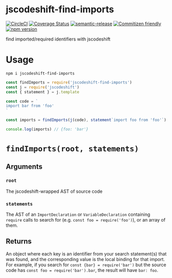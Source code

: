# jscodeshift-find-imports

[![CircleCI](https://circleci.com/gh/jedwards1211/jscodeshift-find-imports.svg?style=svg)](https://circleci.com/gh/jedwards1211/jscodeshift-find-imports)
[![Coverage Status](https://codecov.io/gh/jedwards1211/jscodeshift-find-imports/branch/master/graph/badge.svg)](https://codecov.io/gh/jedwards1211/jscodeshift-find-imports)
[![semantic-release](https://img.shields.io/badge/%20%20%F0%9F%93%A6%F0%9F%9A%80-semantic--release-e10079.svg)](https://github.com/semantic-release/semantic-release)
[![Commitizen friendly](https://img.shields.io/badge/commitizen-friendly-brightgreen.svg)](http://commitizen.github.io/cz-cli/)
[![npm version](https://badge.fury.io/js/jscodeshift-find-imports.svg)](https://badge.fury.io/js/jscodeshift-find-imports)

find imported/required identifiers with jscodeshift

# Usage

```
npm i jscodeshift-find-imports
```

```js
const findImports = require('jscodeshift-find-imports')
const j = require('jscodeshift')
const { statement } = j.template

const code = `
import bar from 'foo'
`

const imports = findImports(j(code), statement`import foo from 'foo'`)

console.log(imports) // {foo: 'bar'}
```

# `findImports(root, statements)`

## Arguments

### `root`

The jscodeshift-wrapped AST of source code

### `statements`

The AST of an `ImportDeclaration` or `VariableDeclaration` containing `require`
calls to search for (e.g. `const foo = require('foo')`), or an array of them.

## Returns

An object where each key is an identifier from your search statement(s) that was found, and the
corresponding value is the local binding for that import. For example, if you search for
`const {bar} = require('bar')` but the source code has `const foo = require('bar').bar`,
the result will have `bar: foo`.
